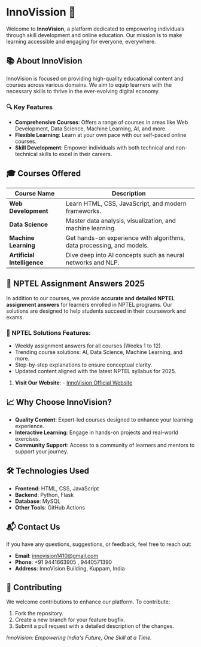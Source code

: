 # InnoVission 🚀

Welcome to **InnoVision**, a platform dedicated to empowering individuals through skill development and online education. Our mission is to make learning accessible and engaging for everyone, everywhere.

## 📚 About InnoVision

InnoVision is focused on providing high-quality educational content and courses across various domains. We aim to equip learners with the necessary skills to thrive in the ever-evolving digital economy.

### 🔍 Key Features
- **Comprehensive Courses**: Offers a range of courses in areas like Web Development, Data Science, Machine Learning, AI, and more.
- **Flexible Learning**: Learn at your own pace with our self-paced online courses.
- **Skill Development**: Empower individuals with both technical and non-technical skills to excel in their careers.

## 🎓 Courses Offered

| Course Name               | Description                                                        |
|---------------------------|--------------------------------------------------------------------|
| **Web Development**       | Learn HTML, CSS, JavaScript, and modern frameworks.                |
| **Data Science**          | Master data analysis, visualization, and machine learning.         |
| **Machine Learning**      | Get hands-on experience with algorithms, data processing, and models. |
| **Artificial Intelligence** | Dive deep into AI concepts such as neural networks and NLP.         |

## 📘 NPTEL Assignment Answers 2025

In addition to our courses, we provide **accurate and detailed NPTEL assignment answers** for learners enrolled in NPTEL programs. Our solutions are designed to help students succeed in their coursework and exams.

### 📖 NPTEL Solutions Features:
- Weekly assignment answers for all courses (Weeks 1 to 12).
- Trending course solutions: AI, Data Science, Machine Learning, and more.
- Step-by-step explanations to ensure conceptual clarity.
- Updated content aligned with the latest NPTEL syllabus for 2025.
1. **Visit Our Website**: - <a href="https://innovission.in" target="_blank">InnoVision Official Website</a>


## 📈 Why Choose InnoVision?

- **Quality Content**: Expert-led courses designed to enhance your learning experience.
- **Interactive Learning**: Engage in hands-on projects and real-world exercises.
- **Community Support**: Access to a community of learners and mentors to support your journey.

## 🛠️ Technologies Used

- **Frontend**: HTML, CSS, JavaScript
- **Backend**: Python, Flask
- **Database**: MySQL
- **Other Tools**: GitHub Actions

## 📬 Contact Us

If you have any questions, suggestions, or feedback, feel free to reach out:

- **Email**: innovision1410@gmail.com
- **Phone**: +91 9441663905 , 9440571390
- **Address**: InnoVision Building, Kuppam, India

## 🤝 Contributing

We welcome contributions to enhance our platform. To contribute:
1. Fork the repository.
2. Create a new branch for your feature bugfix.
3. Submit a pull request with a detailed description of the changes.

_InnoVision: Empowering India's Future, One Skill at a Time._
